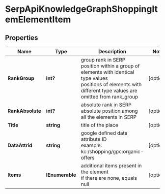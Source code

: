 # SerpApiKnowledgeGraphShoppingItemElementItem


## Properties

| Name | Type | Description | Notes |
|------------ | ------------- | ------------- | -------------|
**RankGroup** | **int?** | group rank in SERP<br>position within a group of elements with identical type values<br>positions of elements with different type values are omitted from rank_group |[optional]|
**RankAbsolute** | **int?** | absolute rank in SERP<br>absolute position among all the elements in SERP |[optional]|
**Title** | **string** | title of the place |[optional]|
**DataAttrid** | **string** | google defined data attribute ID<br>example:<br>kc:/shopping/gpc:organic-offers |[optional]|
**Items** | **IEnumerable<KnowledgeGraphShoppingElement>** | additional items present in the element<br>if there are none, equals null |[optional]|